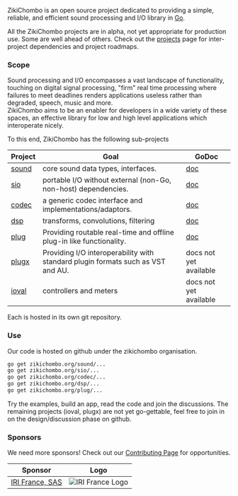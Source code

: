 ZikiChombo is an open source project dedicated to providing a simple, reliable, and efficient 
sound processing and I/O library in [Go](http://golang.org).

All the ZikiChombo projects are in alpha, not yet appropriate for production use.
Some are well ahead of others.  Check out the [projects](/projects) page for
inter-project dependencies and project roadmaps.

### Scope
Sound processing and I/O encompasses a vast landscape of functionality, touching
on digital signal processing, "firm" real time processing where failures to
meet deadlines renders applications useless rather than degraded, speech, music and more.  
ZikiChombo aims to be an enabler for developers in a wide variety of these spaces, an 
effective library for low and high level applications which interoperate nicely.

To this end, ZikiChombo has the following sub-projects

Project  | Goal | GoDoc
---------|------|------
[sound](http://github.com/zikichombo/sound)    | core sound data types, interfaces. | [doc](http://godoc.org/zikichombo.org/sound)
  [sio](http://github.com/zikichombo/sio)    | portable I/O without external (non-Go, non-host) dependencies.| [doc](http://godoc.org/zikichombo.org/sio)
  [codec](http://github.com/zikichombo/codec)  | a generic codec interface and implementations/adaptors.| [doc](http://godoc.org/zikichombo.org/codec)
  [dsp](http://github.com/zikichombo/dsp)    | transforms, convolutions, filtering | [doc](http://godoc.org/zikichombo.org/dsp)
  [plug](http://github.com/zikichombo/plug)   | Providing routable real-time and offline plug-in like functionality. | [doc](http://godoc.org/zikichombo.org/plug)
  [plugx](http://github.com/zikichombo/plugx)  | Providing I/O interoperability with standard plugin formats such as VST and AU. | docs not yet available
  [ioval](http://github.com/zikichombo/ioval)  | controllers and meters | docs not yet available

Each is hosted in its own git repository.

### Use
Our code is hosted on github under the zikichombo organisation.

```sh
go get zikichombo.org/sound/...
go get zikichombo.org/sio/...
go get zikichombo.org/codec/...
go get zikichombo.org/dsp/...
go get zikichombo.org/plug/...
```

Try the examples, build an app, read the code and join the discussions.  The remaining projects
(ioval, plugx) are not yet go-gettable, feel free to join in on the design/discussion phase on github.


### Sponsors

We need more sponsors!  Check out our [Contributing Page](/contrib) for 
opportunities.

Sponsor | Logo
--------|-----
[IRI France, SAS](http://iri-labs.com) | ![IRI France Logo](/iri-labs.ico) 







